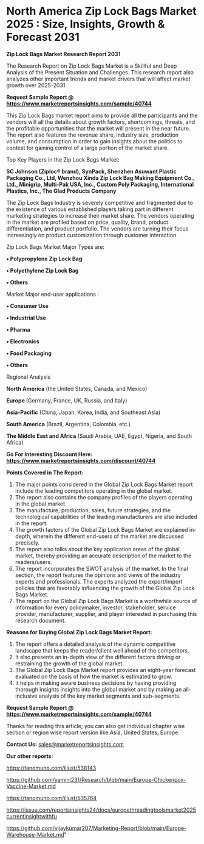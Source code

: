# North America Zip Lock Bags Market 2025 : Size, Insights, Growth & Forecast 2031

<strong>Zip Lock Bags Market Research Report 2031</strong>

The Research Report on Zip Lock Bags Market is a Skillful and Deep Analysis of the Present Situation and Challenges. This research report also analyzes other important trends and market drivers that will affect market growth over 2025-2031.

<strong>Request Sample Report @ <a href=https://www.marketreportsinsights.com/sample/40744>https://www.marketreportsinsights.com/sample/40744</a></strong>

This Zip Lock Bags market report aims to provide all the participants and the vendors will all the details about growth factors, shortcomings, threats, and the profitable opportunities that the market will present in the near future. The report also features the revenue share, industry size, production volume, and consumption in order to gain insights about the politics to contest for gaining control of a large portion of the market share.

Top Key Players in the Zip Lock Bags Market:

<strong>SC Johnson (Ziploc® brand), SynPack, Shenzhen Asuwant Plastic Packaging Co., Ltd, Wenzhou Xinda Zip Lock Bag Making Equipment Co., Ltd., Minigrip, Multi-Pak USA, Inc., Custom Poly Packaging, International Plastics, Inc., The Glad Products Company</strong>

The Zip Lock Bags Industry is severely competitive and fragmented due to the existence of various established players taking part in different marketing strategies to increase their market share. The vendors operating in the market are profiled based on price, quality, brand, product differentiation, and product portfolio. The vendors are turning their focus increasingly on product customization through customer interaction.

Zip Lock Bags Market Major Types are:

<strong>•  Polypropylene Zip Lock Bag

•  Polyethylene Zip Lock Bag

•  Others</strong>

Market Major end-user applications :

<strong>•  Consumer Use

•  Industrial Use

•  Pharma

•  Electronics

•  Food Packaging

•  Others</strong>

Regional Analysis

</u><strong><b>North America</b></strong> (the United States, Canada, and Mexico)

<strong><b>Europe </b></strong>(Germany, France, UK, Russia, and Italy)

<strong><b>Asia-Pacific</b></strong> (China, Japan, Korea, India, and Southeast Asia)

<strong><b>South America</b></strong> (Brazil, Argentina, Colombia, etc.)

<strong><b>The Middle East and Africa</b></strong> (Saudi Arabia, UAE, Egypt, Nigeria, and South Africa)

<strong>Go For Interesting Discount Here: <a href=https://www.marketreportsinsights.com/discount/40744>https://www.marketreportsinsights.com/discount/40744</a></strong>

<strong>Points Covered in The Report:</strong>
<ol>
  <li>The major points considered in the Global Zip Lock Bags Market report include the leading competitors operating in the global market.</li>
  <li>The report also contains the company profiles of the players operating in the global market.</li>
  <li>The manufacture, production, sales, future strategies, and the technological capabilities of the leading manufacturers are also included in the report.</li>
  <li>The growth factors of the Global Zip Lock Bags Market are explained in-depth, wherein the different end-users of the market are discussed precisely.</li>
  <li>The report also talks about the key application areas of the global market, thereby providing an accurate description of the market to the readers/users.</li>
  <li>The report incorporates the SWOT analysis of the market. In the final section, the report features the opinions and views of the industry experts and professionals. The experts analyzed the export/import policies that are favorably influencing the growth of the Global Zip Lock Bags Market.</li>
  <li>The report on the Global Zip Lock Bags Market is a worthwhile source of information for every policymaker, investor, stakeholder, service provider, manufacturer, supplier, and player interested in purchasing this research document.</li>
</ol>
<strong>Reasons for Buying Global Zip Lock Bags Market Report:</strong>

<ol>
  <li>The report offers a detailed analysis of the dynamic competitive landscape that keeps the reader/client well ahead of the competitors.</li>
  <li>It also presents an in-depth view of the different factors driving or restraining the growth of the global market.</li>
  <li>The Global Zip Lock Bags Market report provides an eight-year forecast evaluated on the basis of how the market is estimated to grow.</li>
  <li>It helps in making aware business decisions by having providing thorough insights insights into the global market and by making an all-inclusive analysis of the key market segments and sub-segments.</li>
</ol>
<strong>Request Sample Report @ <a href=https://www.marketreportsinsights.com/sample/40744>https://www.marketreportsinsights.com/sample/40744</a></strong>


Thanks for reading this article; you can also get individual chapter wise section or region wise report version like Asia, United States, Europe.

<strong>Contact Us:</strong>
sales@marketreportsinsights.com

<strong>Our other reports:</strong>

<a href=https://tanomuno.com/illust/538143>https://tanomuno.com/illust/538143</a>

<a href=https://github.com/yamini231/Research/blob/main/Europe-Chickenpox-Vaccine-Market.md>https://github.com/yamini231/Research/blob/main/Europe-Chickenpox-Vaccine-Market.md</a>

<a href=https://tanomuno.com/illust/535764>https://tanomuno.com/illust/535764</a>

<a href=https://issuu.com/reportsinsights24/docs/europethreadingtoolsmarket2025currentinsightwithfu>https://issuu.com/reportsinsights24/docs/europethreadingtoolsmarket2025currentinsightwithfu</a>

<a href=https://github.com/vijaykumar207/Marketing-Report/blob/main/Europe-Warehouse-Market.md>https://github.com/vijaykumar207/Marketing-Report/blob/main/Europe-Warehouse-Market.md</a>"
